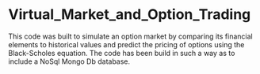 # Virtual_Market_and_Option_Trading
This code was built to simulate an option market by comparing its financial elements to historical values and predict the pricing of options using the Black-Scholes equation. The code has been build in such a way as to include a NoSql Mongo Db database.
